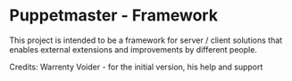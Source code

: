 # Puppetmaster - Framework

This project is intended to be a framework for server / client solutions that enables external extensions and improvements by different people.

Credits:
Warrenty Voider - for the initial version, his help and support
